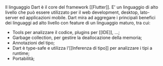 Il linguaggio Dart è il core del framework [[Flutter]]. E' un linguaggio di alto livello che può essere utilizzato per il web development, desktop, lato-server ed applicazioni mobile. 
Dart mira ad aggregare i principali benefici dei linguaggi ad alto livello con feature di un linguaggio maturo, tra cui:
- Tools per analizzare il codice, plugins per [[IDE]], ...;
- Garbage collection, per gestire la deallocazione della memoria;
- Annotazioni del tipo;
- Dart è type-safe e utilizza l'[[Inferenza di tipo]] per analizzare i tipi a runtime;
- Portabilità;

